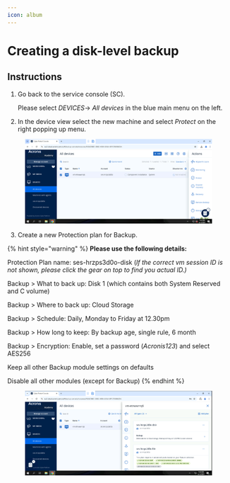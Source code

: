 ```yaml
---
icon: album
---
```


# Creating a disk-level backup

## Instructions



1.  Go back to the service console (SC).

    Please select _DEVICES_-> _All devices_ in the blue main menu on the left.
2. In the device view select the new machine and select _Protect_ on the right popping up menu.

<figure><img src="../../.gitbook/assets/image (22) (1).png" alt=""><figcaption></figcaption></figure>

3. Create a new Protection plan for Backup.

{% hint style="warning" %}
**Please use the following details:**



Protection Plan name: ses-hrzps3d0o-disk (_If the correct vm session ID is not shown, please click the gear on top to find you actual ID.)_

Backup > What to back up: Disk 1 (which contains both System Reserved and C volume)

Backup > Where to back up: Cloud Storage

Backup > Schedule: Daily, Monday to Friday at 12.30pm

Backup > How long to keep: By backup age, single rule, 6 month

Backup > Encryption: Enable, set a password (_Acronis123_) and select AES256

Keep all other Backup module settings on defaults

Disable all other modules (except for Backup)
{% endhint %}

<figure><img src="../../.gitbook/assets/image (23) (1).png" alt=""><figcaption></figcaption></figure>

